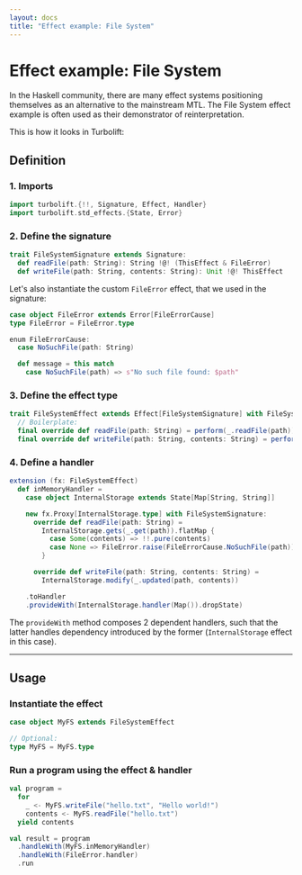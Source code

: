 ```yaml
---
layout: docs
title: "Effect example: File System"
---
```


# Effect example: File System

In the Haskell community, there are many effect systems positioning themselves as an alternative to the mainstream MTL.
The File System effect example is often used as their demonstrator of reinterpretation.

This is how it looks in Turbolift:

## Definition

### 1. Imports

```scala mdoc
import turbolift.{!!, Signature, Effect, Handler}
import turbolift.std_effects.{State, Error}
```

### 2. Define the signature

```scala mdoc
trait FileSystemSignature extends Signature:
  def readFile(path: String): String !@! (ThisEffect & FileError)
  def writeFile(path: String, contents: String): Unit !@! ThisEffect
```

Let's also instantiate the custom `FileError` effect, that we used in the signature:

```scala mdoc
case object FileError extends Error[FileErrorCause]
type FileError = FileError.type

enum FileErrorCause:
  case NoSuchFile(path: String)

  def message = this match
    case NoSuchFile(path) => s"No such file found: $path"
```

### 3. Define the effect type

```scala mdoc
trait FileSystemEffect extends Effect[FileSystemSignature] with FileSystemSignature:
  // Boilerplate:
  final override def readFile(path: String) = perform(_.readFile(path))
  final override def writeFile(path: String, contents: String) = perform(_.writeFile(path, contents))
```

### 4. Define a handler

```scala mdoc
extension (fx: FileSystemEffect)
  def inMemoryHandler =
    case object InternalStorage extends State[Map[String, String]]

    new fx.Proxy[InternalStorage.type] with FileSystemSignature:
      override def readFile(path: String) =
        InternalStorage.gets(_.get(path)).flatMap {
          case Some(contents) => !!.pure(contents)
          case None => FileError.raise(FileErrorCause.NoSuchFile(path))
        }

      override def writeFile(path: String, contents: String) =
        InternalStorage.modify(_.updated(path, contents))

    .toHandler
    .provideWith(InternalStorage.handler(Map()).dropState)
```

The `provideWith` method composes 2 dependent handlers,
such that the latter handles dependency introduced by the former
(`InternalStorage` effect in this case).

---

## Usage

### Instantiate the effect

```scala mdoc
case object MyFS extends FileSystemEffect

// Optional:
type MyFS = MyFS.type
```

### Run a program using the effect & handler

```scala mdoc
val program =
  for
    _ <- MyFS.writeFile("hello.txt", "Hello world!")
    contents <- MyFS.readFile("hello.txt")
  yield contents

val result = program
  .handleWith(MyFS.inMemoryHandler)
  .handleWith(FileError.handler)
  .run
```
